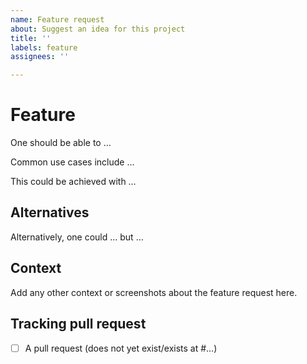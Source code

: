```yaml
---
name: Feature request
about: Suggest an idea for this project
title: ''
labels: feature
assignees: ''

---
```


# Feature

One should be able to &#8230;

Common use cases include &#8230;

This could be achieved with &#8230;

## Alternatives

Alternatively, one could &#8230; but &#8230; 

## Context

Add any other context or screenshots about the feature request here.

## Tracking pull request

 - [ ] A pull request (does not yet exist/exists at #&#8230;)

